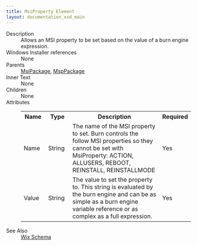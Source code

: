 ```yaml
---
title: MsiProperty Element
layout: documentation_xsd_main
---
```

<dl>
  <dt>Description</dt>
  <dd>Allows an MSI property to be set based on the value of a burn engine expression.</dd>
  <dt>Windows Installer references</dt>
  <dd>None</dd>
  <dt>Parents</dt>
  <dd>
    <a href="../wix/msipackage">MsiPackage</a>, <a href="../wix/msppackage">MspPackage</a></dd>
  <dt>Inner Text</dt>
  <dd>None</dd>
  <dt>Children</dt>
  <dd>None</dd>
  <dt>Attributes</dt>
  <dd>
    <table cellspacing="0" cellpadding="0" class="schema">
      <tr>
        <th width="15%">Name</th>
        <th width="15%">Type</th>
        <th width="65%">Description</th>
        <th width="15%">Required</th>
      </tr>
      <tr>
        <td>Name</td>
        <td>String</td>
        <td>The name of the MSI property to set. Burn controls the follow MSI properties so they cannot be set with MsiProperty: ACTION, ALLUSERS, REBOOT, REINSTALL, REINSTALLMODE</td>
        <td>Yes</td>
      </tr>
      <tr>
        <td>Value</td>
        <td>String</td>
        <td>The value to set the property to. This string is evaluated by the burn engine and can be as simple as a burn engine variable reference or as complex as a full expression.</td>
        <td>Yes</td>
      </tr>
    </table>
  </dd>
  <dt>See Also</dt>
  <dd>
    <a href="../wix">Wix Schema</a>
  </dd>
</dl>
